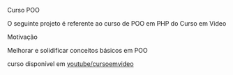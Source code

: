 Curso POO

O seguinte projeto é referente ao curso de POO em PHP do Curso em Video

Motivação

Melhorar e solidificar conceitos básicos em POO

curso disponível em [youtube/cursoemvideo]()

